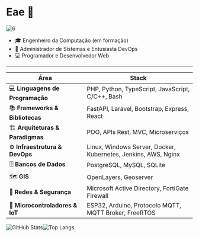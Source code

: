 # Eae 👋
![6](https://github.com/user-attachments/assets/a06daa7c-d3ed-4520-9a25-8c3715ccabcc)

- 🎓 Engenheiro da Computação (em formação)  
- 🐧 Administrador de Sistemas e Entusiasta DevOps
- 💻 Programador e Desenvolvedor Web 
 

---

| Área | Stack |
|------|-----------------------------|
| 💻 **Linguagens de Programação** | PHP, Python, TypeScript, JavaScript, C/C++, Bash |
| 📚 **Frameworks & Bibliotecas** | FastAPI, Laravel, Bootstrap, Express, React |
| 🏗️ **Arquiteturas & Paradigmas** | POO, APIs Rest, MVC, Microserviços |
| ⚙️ **Infraestrutura & DevOps** | Linux, Windows Server, Docker, Kubernetes, Jenkins, AWS, Nginx |
| 🗄️ **Bancos de Dados** | PostgreSQL, MySQL, SQLite |
| 🗺️ **GIS** | OpenLayers, Geoserver |
| 🔐 **Redes & Segurança** | Microsoft Active Directory, FortiGate Firewall |
| 🔌 **Microcontroladores & IoT** | ESP32, Arduino, Protocolo MQTT, MQTT Broker, FreeRTOS |


![GitHub Stats](https://github-readme-stats.vercel.app/api?username=gabrielandradecunha&show_icons=true&theme=dark)![Top Langs](https://github-readme-stats.vercel.app/api/top-langs/?username=gabrielandradecunha&layout=compact&theme=dark)  
